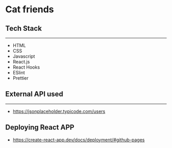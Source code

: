 # Cat friends

## Tech Stack
---
- HTML
- CSS
- Javascript
- React.js
- React Hooks
- ESlint
- Prettier


## External API used
---
- https://jsonplaceholder.typicode.com/users

## Deploying React APP
- https://create-react-app.dev/docs/deployment/#github-pages




